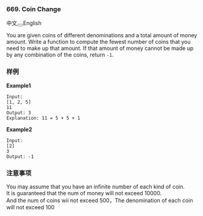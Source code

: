 <div role="tabpanel" aria-hidden="false" class="ant-tabs-tabpane ant-tabs-tabpane-active"><div tabindex="0" role="presentation" style="width: 0px; height: 0px; overflow: hidden; position: absolute;"></div><div class="problem-modal-description problem-description-markdown light"><div class="problem-modal-description-title"><h3>669. Coin Change</h3><div class="problem-modal-description-title-switch "><span>中文</span><button type="button" role="switch" aria-checked="true" class="problem-editor-sample-switch-checked light ant-switch ant-switch-checked" ant-click-animating="true"><span class="ant-switch-inner"></span><div class="ant-click-animating-node"></div></button><span>English</span></div></div><div class="problem-modal-description-main"><div class="rendered-markdown markdown-body sample-markdown "><p>You are given coins of different denominations and a total amount of money amount. Write a function to compute the fewest number of coins that you need to make up that amount. If that amount of money cannot be made up by any combination of the coins, return <code>-1</code>.</p>
</div></div><div class="problem-modal-description-example"><h3><span>样例</span></h3><div class="rendered-markdown markdown-body sample-markdown "><p><strong>Example1</strong></p>
<pre><code>Input: 
[1, 2, 5]
11
Output: 3
Explanation: 11 = 5 + 5 + 1
</code></pre>
<p><strong>Example2</strong></p>
<pre><code>Input: 
[2]
3
Output: -1
</code></pre>
</div></div><div class="problem-modal-description-notice"><h3><span>注意事项</span></h3><div class="rendered-markdown markdown-body sample-markdown "><p>You may assume that you have an infinite number of each kind of coin.<br>
It is guaranteed that the num of money will not exceed 10000.<br>
And the num of coins wii not exceed 500，The denomination of each coin will not exceed 100</p>
</div></div></div><div tabindex="0" role="presentation" style="width: 0px; height: 0px; overflow: hidden; position: absolute;"></div></div>